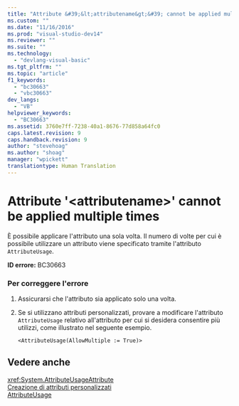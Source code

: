 ```yaml
---
title: "Attribute &#39;&lt;attributename&gt;&#39; cannot be applied multiple times | Microsoft Docs"
ms.custom: ""
ms.date: "11/16/2016"
ms.prod: "visual-studio-dev14"
ms.reviewer: ""
ms.suite: ""
ms.technology: 
  - "devlang-visual-basic"
ms.tgt_pltfrm: ""
ms.topic: "article"
f1_keywords: 
  - "bc30663"
  - "vbc30663"
dev_langs: 
  - "VB"
helpviewer_keywords: 
  - "BC30663"
ms.assetid: 3760e7ff-7238-40a1-8676-77d858a64fc0
caps.latest.revision: 9
caps.handback.revision: 9
author: "stevehoag"
ms.author: "shoag"
manager: "wpickett"
translationtype: Human Translation
---
```

# Attribute &#39;&lt;attributename&gt;&#39; cannot be applied multiple times
È possibile applicare l'attributo una sola volta.  Il numero di volte per cui è possibile utilizzare un attributo viene specificato tramite l'attributo `AttributeUsage`.  
  
 **ID errore:** BC30663  
  
### Per correggere l'errore  
  
1.  Assicurarsi che l'attributo sia applicato solo una volta.  
  
2.  Se si utilizzano attributi personalizzati, provare a modificare l'attributo `AttributeUsage` relativo all'attributo per cui si desidera consentire più utilizzi, come illustrato nel seguente esempio.  
  
    ```  
    <AttributeUsage(AllowMultiple := True)>  
    ```  
  
## Vedere anche  
 <xref:System.AttributeUsageAttribute>   
 [Creazione di attributi personalizzati](../Topic/Creating%20Custom%20Attributes%20\(C%23%20and%20Visual%20Basic\).md)   
 [AttributeUsage](../Topic/AttributeUsage%20\(C%23%20and%20Visual%20Basic\).md)